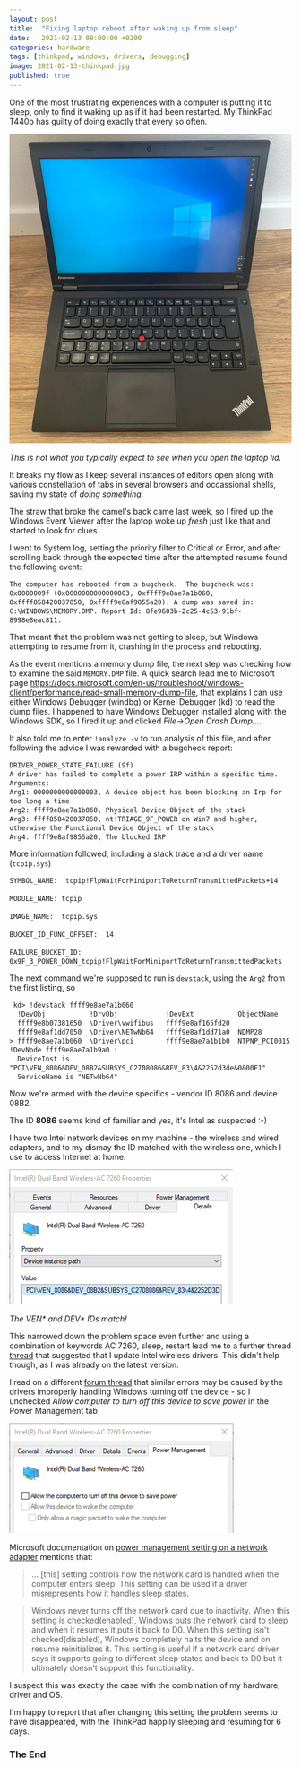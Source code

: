 ```yaml
---
layout: post
title:  "Fixing laptop reboot after waking up from sleep"
date:   2021-02-13 09:00:00 +0200
categories: hardware
tags: [thinkpad, windows, drivers, debugging]
image: 2021-02-13-thinkpad.jpg
published: true
---
```


One of the most frustrating experiences with a computer is putting it to sleep, only to find it waking up as if it had been restarted. My ThinkPad T440p has guilty of doing exactly that every so often. 

![thinkpad reset after sleep](2021-02-13-thinkpad.jpg)

_This is not what you typically expect to see when you open the laptop lid._

It breaks my flow as I keep several instances of editors open along with various constellation of tabs in several browsers and occassional shells, saving my state of _doing something_.

The straw that broke the camel's back came last week, so I fired up the Windows Event Viewer after the laptop woke up _fresh_ just like that and started to look for clues.

I went to System log, setting the priority filter to Critical or Error, and after scrolling back through the expected time after the attempted resume found the following event:

```
The computer has rebooted from a bugcheck.  The bugcheck was: 0x0000009f (0x0000000000000003, 0xffff9e8ae7a1b060, 0xffff858420037850, 0xffff9e8af9855a20). A dump was saved in: C:\WINDOWS\MEMORY.DMP. Report Id: 8fe9603b-2c25-4c53-91bf-8998e8eac811.
```

That meant that the problem was not getting to sleep, but Windows attempting to resume from it, crashing in the process and rebooting. 

As the event mentions a memory dump file, the next step was checking how to examine the said `MEMORY.DMP` file. A quick search lead me to Microsoft page https://docs.microsoft.com/en-us/troubleshoot/windows-client/performance/read-small-memory-dump-file, that explains I can use either Windows Debugger (windbg) or Kernel Debugger (kd) to read the dump files. I happened to have Windows Debugger installed along with the Windows SDK, so I fired it up and clicked *File->Open Crash Dump...*.

It also told me to enter `!analyze -v` to run analysis of this file, and after following the advice I was rewarded with a bugcheck report:

```
DRIVER_POWER_STATE_FAILURE (9f)
A driver has failed to complete a power IRP within a specific time.
Arguments:
Arg1: 0000000000000003, A device object has been blocking an Irp for too long a time
Arg2: ffff9e8ae7a1b060, Physical Device Object of the stack
Arg3: ffff858420037850, nt!TRIAGE_9F_POWER on Win7 and higher, otherwise the Functional Device Object of the stack
Arg4: ffff9e8af9855a20, The blocked IRP
```

More information followed, including a stack trace and a driver name (`tcpip.sys`)

```
SYMBOL_NAME:  tcpip!FlpWaitForMiniportToReturnTransmittedPackets+14

MODULE_NAME: tcpip

IMAGE_NAME:  tcpip.sys

BUCKET_ID_FUNC_OFFSET:  14

FAILURE_BUCKET_ID:  0x9F_3_POWER_DOWN_tcpip!FlpWaitForMiniportToReturnTransmittedPackets
```

The next command we're supposed to run is `devstack`, using the `Arg2` from the first listing, so

```
 kd> !devstack ffff9e8ae7a1b060
  !DevObj           !DrvObj            !DevExt           ObjectName
  ffff9e8b07381650  \Driver\vwifibus   ffff9e8af165fd20  
  ffff9e8af1dd7050  \Driver\NETwNb64   ffff9e8af1dd71a0  NDMP28
> ffff9e8ae7a1b060  \Driver\pci        ffff9e8ae7a1b1b0  NTPNP_PCI0015
!DevNode ffff9e8ae7a1b9a0 :
  DeviceInst is "PCI\VEN_8086&DEV_08B2&SUBSYS_C2708086&REV_83\4&2252d3de&0&00E1"
  ServiceName is "NETwNb64"
```

Now we're armed with the device specifics - vendor ID 8086 and device 08B2. 

The ID **8086** seems kind of familiar and yes, it's Intel as suspected :-) 

I have two Intel network devices on my machine - the wireless and wired adapters, and to my dismay the ID matched with the wireless one, which I use to access Internet at home.

![screenshot](2021-02-13-wifi-usb-ids.png)

_The VEN* and DEV* IDs match!_

This narrowed down the problem space even further and using a combination of keywords AC 7260, sleep, restart lead me to a further thread [thread](https://answers.microsoft.com/en-us/windows/forum/windows_10-power/bluescreen-when-hibernating/bb6ac5f0-af9d-4679-b930-18de56a64377?page=4) that suggested that I update Intel wireless drivers. This didn't help though, as I was already on the latest version. 

I read on a different [forum thread](https://answers.microsoft.com/en-us/windows/forum/all/shutdown-due-to-driverpowerstatefailure-bugcheck/db3c2a00-f16c-4ea0-af7b-77bd89c6627a) that similar errors may be caused by the drivers improperly handling Windows turning off the device - so I unchecked _Allow computer to turn off this device to save power_ in the Power Management tab 

![power settings](2021-02-13-wifi-power-settings.png)

Microsoft documentation on [power management setting on a network adapter](https://docs.microsoft.com/en-us/troubleshoot/windows-client/networking/power-management-on-network-adapter) mentions that:
>... [this] setting controls how the network card is handled when the computer enters sleep. This setting can be used if a driver misrepresents how it handles sleep states.

>Windows never turns off the network card due to inactivity. When this setting is checked(enabled), Windows puts the network card to sleep and when it resumes it puts it back to D0. When this setting isn't checked(disabled), Windows completely halts the device and on resume reinitializes it. This setting is useful if a network card driver says it supports going to different sleep states and back to D0 but it ultimately doesn't support this functionality.

I suspect this was exactly the case with the combination of my hardware, driver and OS.

I'm happy to report that after changing this setting the problem seems to have disappeared, with the ThinkPad happily sleeping and resuming for 6 days.

### The End